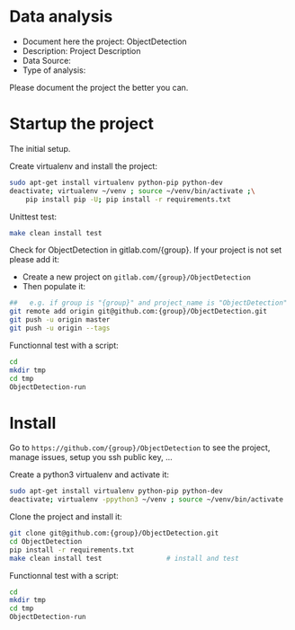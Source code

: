 # Data analysis
- Document here the project: ObjectDetection
- Description: Project Description
- Data Source:
- Type of analysis:

Please document the project the better you can.

# Startup the project

The initial setup.

Create virtualenv and install the project:
```bash
sudo apt-get install virtualenv python-pip python-dev
deactivate; virtualenv ~/venv ; source ~/venv/bin/activate ;\
    pip install pip -U; pip install -r requirements.txt
```

Unittest test:
```bash
make clean install test
```

Check for ObjectDetection in gitlab.com/{group}.
If your project is not set please add it:

- Create a new project on `gitlab.com/{group}/ObjectDetection`
- Then populate it:

```bash
##   e.g. if group is "{group}" and project_name is "ObjectDetection"
git remote add origin git@github.com:{group}/ObjectDetection.git
git push -u origin master
git push -u origin --tags
```

Functionnal test with a script:

```bash
cd
mkdir tmp
cd tmp
ObjectDetection-run
```

# Install

Go to `https://github.com/{group}/ObjectDetection` to see the project, manage issues,
setup you ssh public key, ...

Create a python3 virtualenv and activate it:

```bash
sudo apt-get install virtualenv python-pip python-dev
deactivate; virtualenv -ppython3 ~/venv ; source ~/venv/bin/activate
```

Clone the project and install it:

```bash
git clone git@github.com:{group}/ObjectDetection.git
cd ObjectDetection
pip install -r requirements.txt
make clean install test                # install and test
```
Functionnal test with a script:

```bash
cd
mkdir tmp
cd tmp
ObjectDetection-run
```
